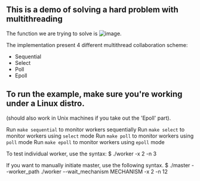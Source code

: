 ## This is a demo of solving a hard problem with multithreading 

The function we are trying to solve is ![image](https://upload.wikimedia.org/math/0/b/c/0bc08045195dc823c22d1fa283cb0759.png).

The implementation present 4 different multithread collaboration scheme: 
* Sequential
* Select
* Poll
* Epoll 

## To run the example, make sure you're working under a Linux distro. 

(should also work in Unix machines if you take out the 'Epoll' part).

Run `make sequential` to monitor workers sequentially
Run `make select` to monitor workers using `select` mode
Run `make poll` to monitor workers using `poll` mode
Run `make epoll` to monitor workers using `epoll` mode

To test individual worker, use the syntax:
    $ ./worker -x 2 -n 3

If you want to manually initiate master, use the following syntax.
    $ ./master --worker_path ./worker --wait_mechanism MECHANISM -x 2 -n 12
